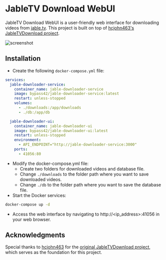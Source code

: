 # JableTV Download WebUI

JableTV Download WebUI is a user-friendly web interface for downloading videos from [jable.tv](https://jable.tv/). This project is built on top of [hcjohn463's JableTVDownload project](https://github.com/hcjohn463/JableTVDownload). 

![screenshot](https://imgur.ihainan.me/iklsV6P.png)

## Installation

- Create the following `docker-compose.yml` file:

``` YAML
services:
  jable-downloader-service:
    container_name: jable-downloader-service
    image: bypass42/jable-downloader-service:latest
    restart: unless-stopped
    volumes:
      - ./downloads:/app/downloads
      - ./db:/app/db

  jable-downloader-ui:
    container_name: jable-downloader-ui
    image: bypass42/jable-downloader-ui:latest
    restart: unless-stopped
    environment:
      - API_ENDPOINT="http://jable-downloader-service:3000"
    ports:
      - 41056:80
```

- Modify the docker-compose.yml file:
    - Create two folders for downloaded videos and database file.
    - Change `./downloads` to the folder path where you want to save downloaded videos.
    - Change `./db` to the folder path where you want to save the database file.
- Start the Docker services: 

``` bash
docker-compose up -d
```
- Access the web interface by navigating to http://<ip_address>:41056 in your web browser.

## Acknowledgments

Special thanks to [hcjohn463](https://github.com/hcjohn463) for the [original JableTVDownload project](https://github.com/hcjohn463/JableTVDownload/tree/main), which serves as the foundation for this project.




